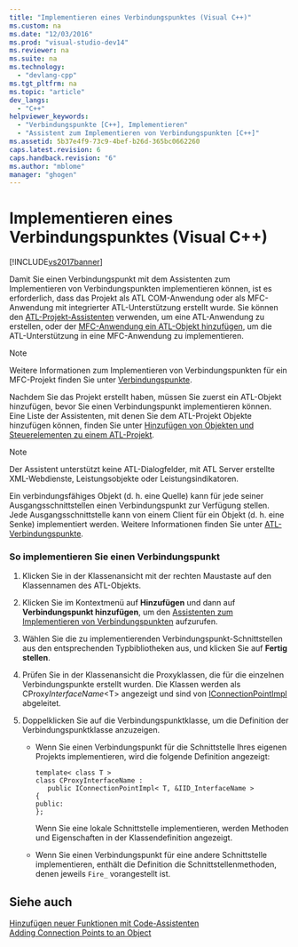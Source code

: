 ```yaml
---
title: "Implementieren eines Verbindungspunktes (Visual C++)"
ms.custom: na
ms.date: "12/03/2016"
ms.prod: "visual-studio-dev14"
ms.reviewer: na
ms.suite: na
ms.technology: 
  - "devlang-cpp"
ms.tgt_pltfrm: na
ms.topic: "article"
dev_langs: 
  - "C++"
helpviewer_keywords: 
  - "Verbindungspunkte [C++], Implementieren"
  - "Assistent zum Implementieren von Verbindungspunkten [C++]"
ms.assetid: 5b37e4f9-73c9-4bef-b26d-365bc0662260
caps.latest.revision: 6
caps.handback.revision: "6"
ms.author: "mblome"
manager: "ghogen"
---
```

# Implementieren eines Verbindungspunktes (Visual C++)
[!INCLUDE[vs2017banner](../assembler/inline/includes/vs2017banner.md)]

Damit Sie einen Verbindungspunkt mit dem Assistenten zum Implementieren von Verbindungspunkten implementieren können, ist es erforderlich, dass das Projekt als ATL COM\-Anwendung oder als MFC\-Anwendung mit integrierter ATL\-Unterstützung erstellt wurde.  Sie können den [ATL\-Projekt\-Assistenten](../atl/reference/atl-project-wizard.md) verwenden, um eine ATL\-Anwendung zu erstellen, oder der [MFC\-Anwendung ein ATL\-Objekt hinzufügen](../mfc/reference/adding-atl-support-to-your-mfc-project.md), um die ATL\-Unterstützung in eine MFC\-Anwendung zu implementieren.  
  
> [!NOTE]
>  Weitere Informationen zum Implementieren von Verbindungspunkten für ein MFC\-Projekt finden Sie unter [Verbindungspunkte](../mfc/connection-points.md).  
  
 Nachdem Sie das Projekt erstellt haben, müssen Sie zuerst ein ATL\-Objekt hinzufügen, bevor Sie einen Verbindungspunkt implementieren können.  Eine Liste der Assistenten, mit denen Sie dem ATL\-Projekt Objekte hinzufügen können, finden Sie unter [Hinzufügen von Objekten und Steuerelementen zu einem ATL\-Projekt](../atl/reference/adding-objects-and-controls-to-an-atl-project.md).  
  
> [!NOTE]
>  Der Assistent unterstützt keine ATL\-Dialogfelder, mit ATL Server erstellte XML\-Webdienste, Leistungsobjekte oder Leistungsindikatoren.  
  
 Ein verbindungsfähiges Objekt \(d. h. eine Quelle\) kann für jede seiner Ausgangsschnittstellen einen Verbindungspunkt zur Verfügung stellen.  Jede Ausgangsschnittstelle kann von einem Client für ein Objekt \(d. h. eine Senke\) implementiert werden.  Weitere Informationen finden Sie unter [ATL\-Verbindungspunkte](../atl/atl-connection-points.md).  
  
### So implementieren Sie einen Verbindungspunkt  
  
1.  Klicken Sie in der Klassenansicht mit der rechten Maustaste auf den Klassennamen des ATL\-Objekts.  
  
2.  Klicken Sie im Kontextmenü auf **Hinzufügen** und dann auf **Verbindungspunkt hinzufügen**, um den [Assistenten zum Implementieren von Verbindungspunkten](../ide/implement-connection-point-wizard.md) aufzurufen.  
  
3.  Wählen Sie die zu implementierenden Verbindungspunkt\-Schnittstellen aus den entsprechenden Typbibliotheken aus, und klicken Sie auf **Fertig stellen**.  
  
4.  Prüfen Sie in der Klassenansicht die Proxyklassen, die für die einzelnen Verbindungspunkte erstellt wurden.  Die Klassen werden als CProxy*InterfaceName*\<T\> angezeigt und sind von [IConnectionPointImpl](../atl/reference/iconnectionpointimpl-class.md) abgeleitet.  
  
5.  Doppelklicken Sie auf die Verbindungspunktklasse, um die Definition der Verbindungspunktklasse anzuzeigen.  
  
    -   Wenn Sie einen Verbindungspunkt für die Schnittstelle Ihres eigenen Projekts implementieren, wird die folgende Definition angezeigt:  
  
        ```  
        template< class T >  
        class CProxyInterfaceName :  
           public IConnectionPointImpl< T, &IID_InterfaceName >  
        {  
        public:  
        };  
        ```  
  
         Wenn Sie eine lokale Schnittstelle implementieren, werden Methoden und Eigenschaften in der Klassendefinition angezeigt.  
  
    -   Wenn Sie einen Verbindungspunkt für eine andere Schnittstelle implementieren, enthält die Definition die Schnittstellenmethoden, denen jeweils `Fire_` vorangestellt ist.  
  
## Siehe auch  
 [Hinzufügen neuer Funktionen mit Code\-Assistenten](../ide/adding-functionality-with-code-wizards-cpp.md)   
 [Adding Connection Points to an Object](../atl/adding-connection-points-to-an-object.md)
